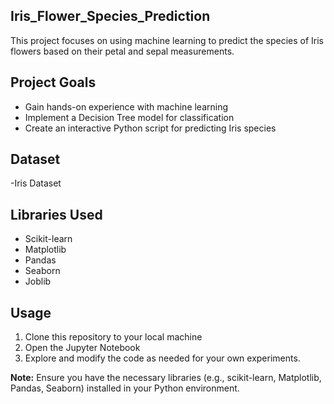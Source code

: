 ## Iris_Flower_Species_Prediction
This project focuses on using machine learning to predict the species of Iris flowers based on their petal and sepal measurements.

## Project Goals
- Gain hands-on experience with machine learning
- Implement a Decision Tree model for classification
- Create an interactive Python script for predicting Iris species

## Dataset
-Iris Dataset

## Libraries Used
- Scikit-learn
- Matplotlib
- Pandas
- Seaborn
- Joblib

## Usage
1. Clone this repository to your local machine 
2. Open the Jupyter Notebook
3. Explore and modify the code as needed for your own experiments.

**Note:** Ensure you have the necessary libraries (e.g., scikit-learn, Matplotlib, Pandas, Seaborn) installed in your Python environment.


